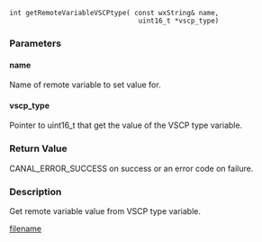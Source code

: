 


```clike
int getRemoteVariableVSCPtype( const wxString& name, 
                                uint16_t *vscp_type)
```

### Parameters

#### name
Name of remote variable to set value for.

#### vscp_type
Pointer to uint16_t that get the value of the VSCP type variable.

### Return Value
CANAL_ERROR_SUCCESS on success or an error code on failure. 

### Description
Get remote variable value from VSCP type variable. 



[filename](./bottom_copyright.md ':include')